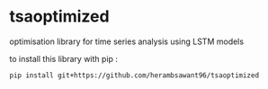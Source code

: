 # tsaoptimized
optimisation library for time series analysis using LSTM models

to install this library with pip :

`pip install git+https://github.com/herambsawant96/tsaoptimized`

